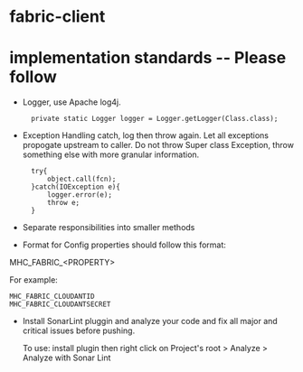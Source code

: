 # fabric-client

# implementation standards -- Please follow
- Logger, use Apache log4j.

        private static Logger logger = Logger.getLogger(Class.class);

- Exception Handling
    catch, log then throw again. Let all exceptions propogate upstream to caller.
    Do not throw Super class Exception, throw something else with more granular information.
    
        try{
            object.call(fcn);
        }catch(IOException e){
            logger.error(e);
            throw e;
        }

- Separate responsibilities into smaller methods

- Format for Config properties should follow this format:

MHC_FABRIC_\<PROPERTY>

For example:

    MHC_FABRIC_CLOUDANTID
    MHC_FABRIC_CLOUDANTSECRET
    
- Install SonarLint pluggin and analyze your code and fix all major and critical issues before pushing.
    
    To use: install plugin then right click on Project's root > Analyze > Analyze with Sonar Lint

